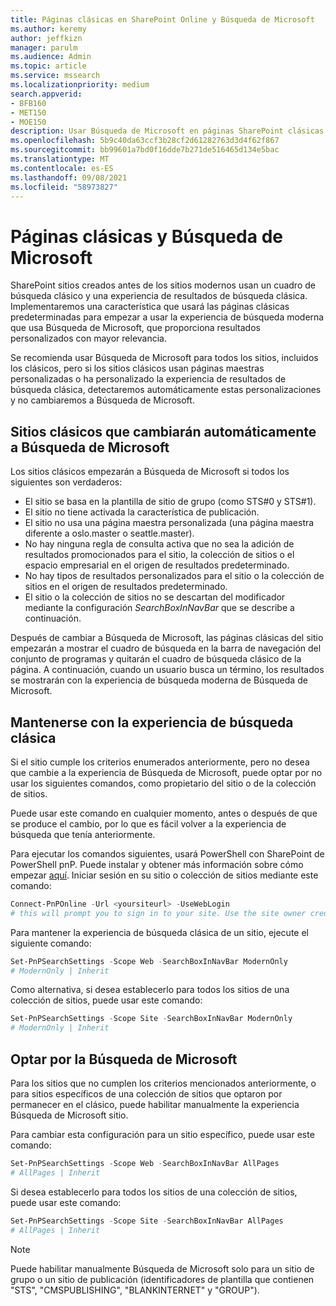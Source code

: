 ```yaml
---
title: Páginas clásicas en SharePoint Online y Búsqueda de Microsoft
ms.author: keremy
author: jeffkizn
manager: parulm
ms.audience: Admin
ms.topic: article
ms.service: mssearch
ms.localizationpriority: medium
search.appverid:
- BFB160
- MET150
- MOE150
description: Usar Búsqueda de Microsoft en páginas SharePoint clásicas
ms.openlocfilehash: 5b9c40da63ccf3b28cf2d61282763d3d4f62f867
ms.sourcegitcommit: bb99601a7bd0f16dde7b271de516465d134e5bac
ms.translationtype: MT
ms.contentlocale: es-ES
ms.lasthandoff: 09/08/2021
ms.locfileid: "58973827"
---
```

# <a name="classic-pages-and-microsoft-search"></a>Páginas clásicas y Búsqueda de Microsoft

SharePoint sitios creados antes de los sitios modernos usan un cuadro de búsqueda clásico y una experiencia de resultados de búsqueda clásica. Implementaremos una característica que usará las páginas clásicas predeterminadas para empezar a usar la experiencia de búsqueda moderna que usa Búsqueda de Microsoft, que proporciona resultados personalizados con mayor relevancia.

Se recomienda usar Búsqueda de Microsoft para todos los sitios, incluidos los clásicos, pero si los sitios clásicos usan páginas maestras personalizadas o ha personalizado la experiencia de resultados de búsqueda clásica, detectaremos automáticamente estas personalizaciones y no cambiaremos a Búsqueda de Microsoft.

## <a name="classic-sites-that-will-automatically-switch-to-microsoft-search"></a>Sitios clásicos que cambiarán automáticamente a Búsqueda de Microsoft

Los sitios clásicos empezarán a Búsqueda de Microsoft si todos los siguientes son verdaderos:

* El sitio se basa en la plantilla de sitio de grupo (como STS#0 y STS#1).
* El sitio no tiene activada la característica de publicación.
* El sitio no usa una página maestra personalizada (una página maestra diferente a oslo.master o seattle.master).
* No hay ninguna regla de consulta activa que no sea la adición de resultados promocionados para el sitio, la colección de sitios o el espacio empresarial en el origen de resultados predeterminado.
* No hay tipos de resultados personalizados para el sitio o la colección de sitios en el origen de resultados predeterminado.
* El sitio o la colección de sitios no se descartan del modificador mediante la configuración *SearchBoxInNavBar* que se describe a continuación.

Después de cambiar a Búsqueda de Microsoft, las páginas clásicas del sitio empezarán a mostrar el cuadro de búsqueda en la barra de navegación del conjunto de programas y quitarán el cuadro de búsqueda clásico de la página. A continuación, cuando un usuario busca un término, los resultados se mostrarán con la experiencia de búsqueda moderna de Búsqueda de Microsoft.

## <a name="staying-with-the-classic-search-experience"></a>Mantenerse con la experiencia de búsqueda clásica

Si el sitio cumple los criterios enumerados anteriormente, pero no desea que cambie a la experiencia de Búsqueda de Microsoft, puede optar por no usar los siguientes comandos, como propietario del sitio o de la colección de sitios.

Puede usar este comando en cualquier momento, antes o después de que se produce el cambio, por lo que es fácil volver a la experiencia de búsqueda que tenía anteriormente.

Para ejecutar los comandos siguientes, usará PowerShell con SharePoint de PowerShell pnP. Puede instalar y obtener más información sobre cómo empezar [aquí](/powershell/sharepoint/sharepoint-pnp/sharepoint-pnp-cmdlets?view=sharepoint-ps). Iniciar sesión en su sitio o colección de sitios mediante este comando:

```powershell
Connect-PnPOnline -Url <yoursiteurl> -UseWebLogin
# this will prompt you to sign in to your site. Use the site owner credentials.
```

Para mantener la experiencia de búsqueda clásica de un sitio, ejecute el siguiente comando:

```powershell
Set-PnPSearchSettings -Scope Web -SearchBoxInNavBar ModernOnly
# ModernOnly | Inherit
```

Como alternativa, si desea establecerlo para todos los sitios de una colección de sitios, puede usar este comando:

```powershell
Set-PnPSearchSettings -Scope Site -SearchBoxInNavBar ModernOnly
# ModernOnly | Inherit
```

## <a name="opting-into-microsoft-search"></a>Optar por la Búsqueda de Microsoft

Para los sitios que no cumplen los criterios mencionados anteriormente, o para sitios específicos de una colección de sitios que optaron por permanecer en el clásico, puede habilitar manualmente la experiencia Búsqueda de Microsoft sitio.

Para cambiar esta configuración para un sitio específico, puede usar este comando:

```powershell
Set-PnPSearchSettings -Scope Web -SearchBoxInNavBar AllPages
# AllPages | Inherit
```

Si desea establecerlo para todos los sitios de una colección de sitios, puede usar este comando:

```powershell
Set-PnPSearchSettings -Scope Site -SearchBoxInNavBar AllPages
# AllPages | Inherit
```

> [!NOTE]
> Puede habilitar manualmente Búsqueda de Microsoft solo para un sitio de grupo o un sitio de publicación (identificadores de plantilla que contienen "STS", "CMSPUBLISHING", "BLANKINTERNET" y "GROUP").